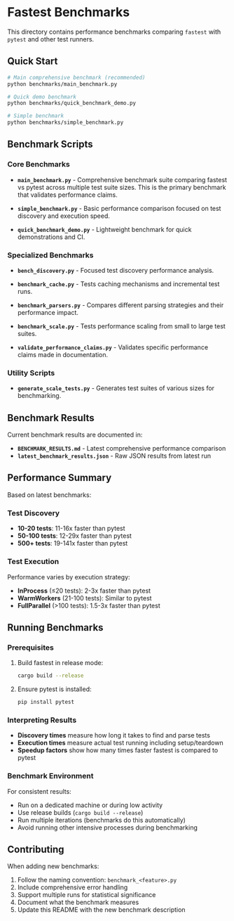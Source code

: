 # Fastest Benchmarks

This directory contains performance benchmarks comparing `fastest` with `pytest` and other test runners.

## Quick Start

```bash
# Main comprehensive benchmark (recommended)
python benchmarks/main_benchmark.py

# Quick demo benchmark
python benchmarks/quick_benchmark_demo.py

# Simple benchmark
python benchmarks/simple_benchmark.py
```

## Benchmark Scripts

### Core Benchmarks

- **`main_benchmark.py`** - Comprehensive benchmark suite comparing fastest vs pytest across multiple test suite sizes. This is the primary benchmark that validates performance claims.

- **`simple_benchmark.py`** - Basic performance comparison focused on test discovery and execution speed.

- **`quick_benchmark_demo.py`** - Lightweight benchmark for quick demonstrations and CI.

### Specialized Benchmarks

- **`bench_discovery.py`** - Focused test discovery performance analysis.

- **`benchmark_cache.py`** - Tests caching mechanisms and incremental test runs.

- **`benchmark_parsers.py`** - Compares different parsing strategies and their performance impact.

- **`benchmark_scale.py`** - Tests performance scaling from small to large test suites.

- **`validate_performance_claims.py`** - Validates specific performance claims made in documentation.

### Utility Scripts

- **`generate_scale_tests.py`** - Generates test suites of various sizes for benchmarking.

## Benchmark Results

Current benchmark results are documented in:

- **`BENCHMARK_RESULTS.md`** - Latest comprehensive performance comparison
- **`latest_benchmark_results.json`** - Raw JSON results from latest run

## Performance Summary

Based on latest benchmarks:

### Test Discovery
- **10-20 tests**: 11-16x faster than pytest
- **50-100 tests**: 12-29x faster than pytest  
- **500+ tests**: 19-141x faster than pytest

### Test Execution
Performance varies by execution strategy:
- **InProcess** (≤20 tests): 2-3x faster than pytest
- **WarmWorkers** (21-100 tests): Similar to pytest
- **FullParallel** (>100 tests): 1.5-3x faster than pytest

## Running Benchmarks

### Prerequisites

1. Build fastest in release mode:
   ```bash
   cargo build --release
   ```

2. Ensure pytest is installed:
   ```bash
   pip install pytest
   ```

### Interpreting Results

- **Discovery times** measure how long it takes to find and parse tests
- **Execution times** measure actual test running including setup/teardown
- **Speedup factors** show how many times faster fastest is compared to pytest

### Benchmark Environment

For consistent results:
- Run on a dedicated machine or during low activity
- Use release builds (`cargo build --release`)
- Run multiple iterations (benchmarks do this automatically)
- Avoid running other intensive processes during benchmarking

## Contributing

When adding new benchmarks:

1. Follow the naming convention: `benchmark_<feature>.py`
2. Include comprehensive error handling
3. Support multiple runs for statistical significance
4. Document what the benchmark measures
5. Update this README with the new benchmark description